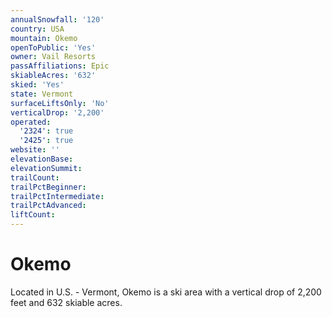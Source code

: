 ```yaml
---
annualSnowfall: '120'
country: USA
mountain: Okemo
openToPublic: 'Yes'
owner: Vail Resorts
passAffiliations: Epic
skiableAcres: '632'
skied: 'Yes'
state: Vermont
surfaceLiftsOnly: 'No'
verticalDrop: '2,200'
operated:
  '2324': true
  '2425': true
website: ''
elevationBase:
elevationSummit:
trailCount:
trailPctBeginner:
trailPctIntermediate:
trailPctAdvanced:
liftCount:
---
```



# Okemo

Located in U.S. - Vermont, Okemo is a ski area with a vertical drop of 2,200 feet and 632 skiable acres.
